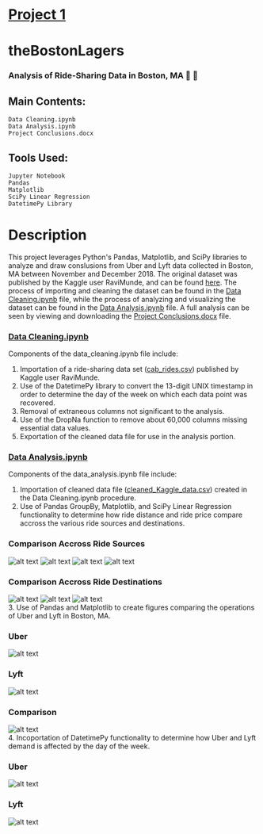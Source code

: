 # [Project 1](https://github.com/blhawkins/theBostonLagers)
# theBostonLagers
### Analysis of Ride-Sharing Data in Boston, MA 🚕 🚷


## Main Contents:
    Data Cleaning.ipynb
    Data Analysis.ipynb
    Project Conclusions.docx

## Tools Used:
    Jupyter Notebook
    Pandas
    Matplotlib
    SciPy Linear Regression
    DatetimePy Library

# Description

This project leverages Python's Pandas, Matplotlib, and SciPy libraries to analyze and draw conslusions from Uber and Lyft data collected in Boston, MA between November and December 2018. The original dataset was published by the Kaggle user RaviMunde, and can be found [here](https://www.kaggle.com/ravi72munde/uber-lyft-cab-prices). The process of importing and cleaning the dataset can be found in the [Data Cleaning.ipynb](https://github.com/blhawkins/theBostonLagers/blob/master/Data%20Cleaning.ipynb) file, while the process of analyzing and visualizing the dataset can be found in the [Data Analysis.ipynb](https://github.com/blhawkins/theBostonLagers/blob/master/Data%20Analysis.ipynb) file. A full analysis can be seen by viewing and downloading the [Project Conclusions.docx](https://github.com/blhawkins/theBostonLagers/blob/master/Project%20Conclusions.docx) file.

### [Data Cleaning.ipynb](https://github.com/blhawkins/theBostonLagers/blob/master/Data%20Cleaning.ipynb)
Components of the data_cleaning.ipynb file include:
1. Importation of a ride-sharing data set ([cab_rides.csv](https://github.com/blhawkins/theBostonLagers/blob/master/Resources/Kaggle_Data/cab_rides.csv)) published by Kaggle user RaviMunde.
2. Use of the DatetimePy library to convert the 13-digit UNIX timestamp in order to determine the day of the week on which each data point was recovered.
3. Removal of extraneous columns not significant to the analysis.
4. Use of the DropNa function to remove about 60,000 columns missing essential data values.
5. Exportation of the cleaned data file for use in the analysis portion.

### [Data Analysis.ipynb](https://github.com/blhawkins/theBostonLagers/blob/master/Data%20Analysis.ipynb)
Components of the data_analysis.ipynb file include:
1. Importation of cleaned data file ([cleaned_Kaggle_data.csv](https://github.com/blhawkins/theBostonLagers/blob/master/Resources/cleaned_Kaggle_data.csv)) created in the Data Cleaning.ipynb procedure.
2. Use of Pandas GroupBy, Matplotlib, and SciPy Linear Regression functionality to determine how ride distance and ride price compare accross the various ride sources and destinations.
### Comparison Accross Ride Sources
![alt text](https://github.com/blhawkins/theBostonLagers/blob/master/Figures/count_as_source.png 'Bar Chart of Number of Rides Originating from Each Source')
![alt text](https://github.com/blhawkins/theBostonLagers/blob/master/Figures/price_as_source.png 'Bar Chart of Average Ride Price of Rides Originating from Each Source')
![alt text](https://github.com/blhawkins/theBostonLagers/blob/master/Figures/distance_as_source.png 'Bar Chart of Average Ride Distance of Rides Originating from Each Source')
![alt text](https://github.com/blhawkins/theBostonLagers/blob/master/Figures/price_distance_regression.png 'Linear Regression Comparing Average Ride Price and Average Ride Distance Accross Each Source')
### Comparison Accross Ride Destinations
![alt text](https://github.com/blhawkins/theBostonLagers/blob/master/Figures/count_as_destination.png 'Bar Chart of Number of Rides Finishing at Each Destination')
![alt text](https://github.com/blhawkins/theBostonLagers/blob/master/Figures/price_as_destination.png 'Bar Chart of Average Ride Price of Rides Finishing at Each Destination')
![alt text](https://github.com/blhawkins/theBostonLagers/blob/master/Figures/distance_as_destination.png 'Bar Chart of Average Ride Distance of Rides Finishing at Each Destination')  
3. Use of Pandas and Matplotlib to create figures comparing the operations of Uber and Lyft in Boston, MA.  
### Uber
![alt text](https://github.com/blhawkins/theBostonLagers/blob/master/Figures/Uber_Distance_vs_Fare.png 'Full Scatterplot of the Distance and Price of Each Uber Trip')
### Lyft
![alt text](https://github.com/blhawkins/theBostonLagers/blob/master/Figures/Lyft_Distance_vs_Fare.png 'Full Scatterplot of the Distance and Price of Each Lyft Trip')
### Comparison
![alt text](https://github.com/blhawkins/theBostonLagers/blob/master/Figures/uber_lyft_average_fare.png 'Pie Chart Comparing the Average Fare of Uber and Lyft Rides')  
4. Incoportation of DatetimePy functionality to determine how Uber and Lyft demand is affected by the day of the week.
### Uber
![alt text](https://github.com/blhawkins/theBostonLagers/blob/master/Figures/Uber_Data_By_Day.png 'Bar Chart of Uber Distance and Price by Day of the Week')
### Lyft
![alt text](https://github.com/blhawkins/theBostonLagers/blob/master/Figures/Lyft_Data_By_Day.png 'Line Chart of Lyft Distance and Price by Day of the Week')
